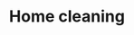 ---
title: "Home cleaning"
alt: "Thorough cleaning and quick turnarounds for seamless guest transitions"
description: "Thorough cleaning and quick turnarounds for seamless guest transitions"
category: "home-cleaning"
subcategory: "home-cleaning"
image: "/blogs-img/blog.jpg"
ogImage: "ogimage"
colour: "blue"
pathtxt: "Home cleaning"
published: true

subcategorycard:
  - published: true
    colour: "blue"
    description: "Home cleaning and quick turnarounds for seamless guest transitions"
    path: "/"
    pathtxt: "Home cleaning"
    image: "/blogs-img/blog.jpg"


faqs:
  - question: "What is your return policy?"
    answer: "You can return any item within 30 days of purchase."
  - question: "Do you offer international shipping?"
    answer: "Yes, we ship to most countries worldwide."
  - question: "q3?"
    answer: "a3."

---